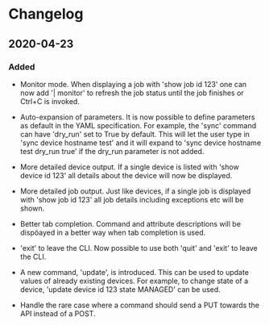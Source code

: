 # Changelog

## 2020-04-23

### Added

- Monitor mode. When displaying a job with 'show job id 123' one can now add '| monitor' to refresh the job status until the job finishes or Ctrl+C is invoked.

- Auto-expansion of parameters. It is now possible to define parameters as default in the YAML specification. For example, the 'sync' command can have 'dry_run' set to True by default. This will let the user type in 'sync device hostname test' and it will expand to 'sync device hostname test dry_run true' if the dry_run parameter is not added.

- More detailed device output. If a single device is listed with 'show device id 123' all details about the device will now be displayed.

- More detailed job output. Just like devices, if a single job is displayed with 'show job id 123' all job details including exceptions etc will be shown.

- Better tab completion. Command and attribute descriptions will be dispöayed in a better way when tab completion is used.

- 'exit' to leave the CLI. Now possible to use both 'quit' and 'exit' to leave the CLI.

- A new command, 'update', is introduced. This can be used to update values of already existing devices. For example, to change state of a device, 'update device id 123 state MANAGED' can be used.

- Handle the rare case where a command should send a PUT towards the API instead of a POST.
